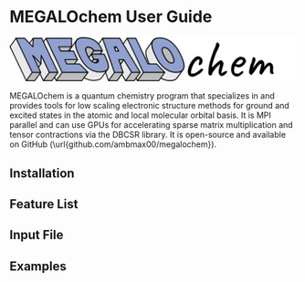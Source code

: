 # MEGALOchem User Guide

<img src="Pics/MEGALOCHEM.png" width="600">

MEGALOchem is a quantum chemistry program that specializes in and provides tools for low scaling electronic structure methods for ground and excited states in the atomic and local molecular orbital basis. It is MPI parallel and can use GPUs for accelerating sparse matrix multiplication and tensor contractions via the DBCSR library. It is open-source and available on GitHub (\url{github.com/ambmax00/megalochem}).

## Installation

## Feature List

## Input File

## Examples